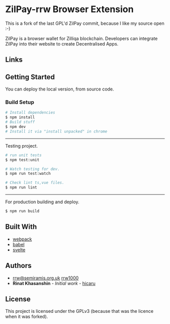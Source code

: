 # ZilPay-rrw Browser Extension

This is a fork of the last GPL'd ZilPay commit, because I like my source open :-)

ZilPay is a browser wallet for Zilliqa blockchain. Developers can integrate ZilPay into their website to create Decentralised Apps.

## Links

## Getting Started
You can deploy the local version, from source code.

### Build Setup


``` bash
# Install dependencies
$ npm install
# Build stuff
$ npm dev
# Install it via "install unpacked" in chrome
```

---

Testing project.
``` bash
# run unit tests
$ npm test:unit

# Watch testing for dev.
$ npm run test:watch

# Check lint ts,vue files.
$ npm run lint

```

---

For production building and deploy.
``` bash
$ npm run build
```

## Built With

* [webpack](https://github.com/webpack/webpack)
* [babel](https://github.com/babel/babel)
* [svelte](https://github.com/sveltejs/svelte)

## Authors

* rrw@semiramis.org.uk [rrw1000](https://github.com/rrw1000)
* **Rinat Khasanshin** - *Initial work* - [hicaru](https://github.com/hicaru)

## License

This project is licensed under the GPLv3 (because that was the licence when it was forked).



